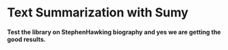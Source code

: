 # Text Summarization with Sumy

#### Test the library on StephenHawking biography and yes we are getting the good results.
